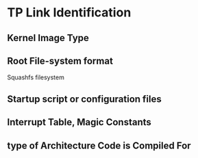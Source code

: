 # TP Link Identification

## Kernel Image Type

## Root File-system format

Squashfs filesystem

## Startup script or configuration files



## Interrupt Table, Magic Constants

## type of Architecture Code is Compiled For
